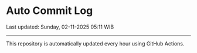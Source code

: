 # Auto Commit Log

Last updated: Sunday, 02-11-2025 05:11 WIB

---

This repository is automatically updated every hour using GitHub Actions.
